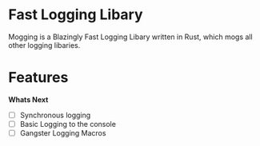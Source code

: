 # Fast Logging Libary
Mogging is a Blazingly Fast Logging Libary written in Rust, which mogs all other logging libaries. 
# Features

**Whats Next**
- [ ] Synchronous logging
- [ ] Basic Logging to the console
- [ ] Gangster Logging Macros
